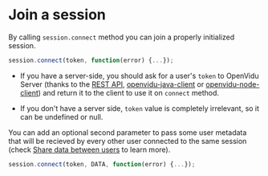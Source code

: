 # Join a session

By calling `session.connect` method you can join a properly initialized session.

```javascript
session.connect(token, function(error) {...});
```

- If you have a server-side, you should ask for a user's `token` to OpenVidu Server (thanks to the [REST API](/reference-docs//REST-API/), [openvidu-java-client](/reference-docs/openvidu-java-client/) or [openvidu-node-client](/reference-docs/openvidu-node-client/)) and return it to the client to use it on `connect` method.

- If you don't have a server side, `token` value is completely irrelevant, so it can be undefined or null.

You can add an optional second parameter to pass some user metadata that will be recieved by every other user connected to the same session (check [Share data between users](/how-do-i/share-data/) to learn more).

```javascript
session.connect(token, DATA, function(error) {...});
```
